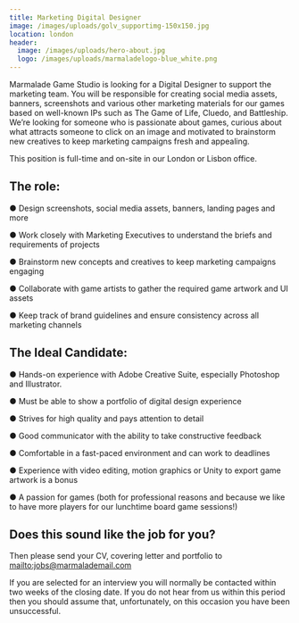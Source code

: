 ```yaml
---
title: Marketing Digital Designer
image: /images/uploads/golv_supportimg-150x150.jpg
location: london
header:
  image: /images/uploads/hero-about.jpg
  logo: /images/uploads/marmaladelogo-blue_white.png
---
```

Marmalade Game Studio is looking for a Digital Designer to support the marketing team. You will be responsible for creating social media assets, banners, screenshots and various other marketing materials for our games based on well-known IPs such as The Game of Life, Cluedo, and Battleship. We’re looking for someone who is passionate about games, curious about what attracts someone to click on an image and motivated to brainstorm new creatives to keep marketing campaigns fresh and appealing.  

This position is full-time and on-site in our London or Lisbon office.



## The role:

● Design screenshots, social media assets, banners, landing pages and more

● Work closely with Marketing Executives to understand the briefs and requirements of projects

● Brainstorm new concepts and creatives to keep marketing campaigns engaging

● Collaborate with game artists to gather the required game artwork and UI assets

● Keep track of brand guidelines and ensure consistency across all marketing channels



## The Ideal Candidate:

● Hands-on experience with Adobe Creative Suite, especially Photoshop and Illustrator.

● Must be able to show a portfolio of digital design experience

● Strives for high quality and pays attention to detail

● Good communicator with the ability to take constructive feedback

● Comfortable in a fast-paced environment and can work to deadlines

● Experience with video editing, motion graphics or Unity to export game artwork is a bonus

● A passion for games (both for professional reasons and because we like to have more players for our lunchtime board game sessions!)



## Does this sound like the job for you?

Then please send your CV, covering letter  and portfolio to <mailto:jobs@marmalademail.com>

If you are selected for an interview you will normally be contacted within two weeks of the closing date. If you do not hear from us within this period then you should assume that, unfortunately, on this occasion you have been unsuccessful.
